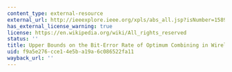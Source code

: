 ```yaml
---
content_type: external-resource
external_url: http://ieeexplore.ieee.org/xpls/abs_all.jsp?isNumber=15893&prod=JNL&arnumber=737400&arSt=1619&ared=1624&arAuthor=Winters%2C+J.H.%3B+Salz%2C+J.&arNumber=737400&a_id0=737388&a_id1=737389&a_id2=737390&a_id3=737391&a_id4=737392&a_id5=737393&a_id6=737394&a_id7=737395&a_id8=737396&a_id9=737397&a_id10=737398&a_id11=737399&a_id12=737400&a_id13=737401&a_id14=737402&count=15
has_external_license_warning: true
license: https://en.wikipedia.org/wiki/All_rights_reserved
status: ''
title: Upper Bounds on the Bit-Error Rate of Optimum Combining in Wireless Systems
uid: f9a5e276-cce1-4e5b-a19a-6c086522fa11
wayback_url: ''
---
```

